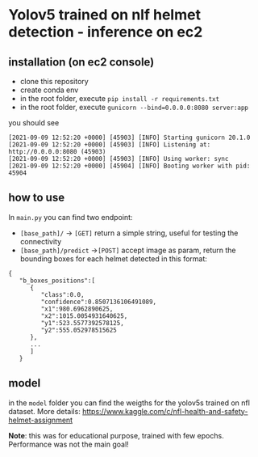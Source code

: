# Yolov5 trained on nlf helmet detection - inference on ec2

## installation (on ec2 console)
- clone this repository
- create conda env
- in the root folder, execute ```pip install -r requirements.txt```
- in the root folder, execute ```gunicorn --bind=0.0.0.0:8080 server:app```

you should see 
```
[2021-09-09 12:52:20 +0000] [45903] [INFO] Starting gunicorn 20.1.0
[2021-09-09 12:52:20 +0000] [45903] [INFO] Listening at: http://0.0.0.0:8080 (45903)
[2021-09-09 12:52:20 +0000] [45903] [INFO] Using worker: sync
[2021-09-09 12:52:20 +0000] [45904] [INFO] Booting worker with pid: 45904
```

## how to use
In  ```main.py``` you can find two endpoint:
-  ```[base_path]/``` -> ```[GET]``` return a simple string, useful for testing the connectivity
-  ```[base_path]/predict``` ->```[POST]``` accept image as param, return the bounding boxes for each helmet detected in this format:
```
{
   "b_boxes_positions":[
      {
         "class":0.0,
         "confidence":0.8507136106491089,
         "x1":980.6962890625,
         "x2":1015.0054931640625,
         "y1":523.5577392578125,
         "y2":555.052978515625
      },
      ...
      ]
   }
```
## model
in the ```model``` folder you can find the weigths for the yolov5s trained on nfl dataset. More details: https://www.kaggle.com/c/nfl-health-and-safety-helmet-assignment

**Note**: this was for educational purpose, trained with few epochs. Performance was not the main goal!